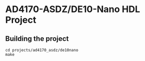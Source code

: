 # AD4170-ASDZ/DE10-Nano HDL Project

## Building the project

```
cd projects/ad4170_asdz/de10nano
make
```
